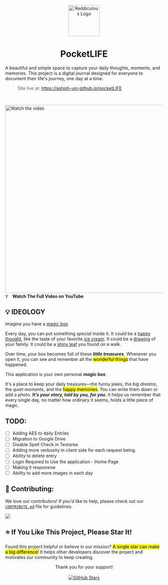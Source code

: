 <p align="center"><img src="https://github.com/user-attachments/assets/0e4074cb-d36f-4d66-b9b5-7874374dd7bd" width="100" alt="Reddiculous Logo"></p>
<div align="center">
<h1>PocketLIFE</h1>
</div>

A beautiful and simple space to capture your daily thoughts, moments, and memories. This project is a digital journal designed for everyone to document their life's journey, one day at a time.
> Site live at: https://ashish-um.github.io/pocketLIFE
<br>
<p>
  <a href="https://youtu.be/DNVkGx7JpL4" title="Watch the video">
    <img src="https://i.ytimg.com/vi/DNVkGx7JpL4/maxresdefault.jpg" alt="Watch the video" width="600">
  </a>
  <br>
  <a href="https://youtu.be/DNVkGx7JpL4" title="Watch on YouTube" style="text-decoration: none;">
    <img src="https://upload.wikimedia.org/wikipedia/commons/thumb/0/09/YouTube_full-color_icon_%282017%29.svg/32px-YouTube_full-color_icon_%282017%29.svg.png" alt="YouTube Logo" height="14" style="vertical-align: middle;">
    <b style="vertical-align: middle; margin-left: 5px;">Watch The Full Video on YouTube</b>
  </a>
</p>

## 💡 IDEOLOGY

Imagine you have a <ins>magic box</ins>.

Every day, you can put something *special* inside it. It could be a <ins>happy thought</ins>, like the taste of your favorite <ins>ice cream</ins>. It could be a <ins>drawing</ins> of your family. It could be a <ins>shiny leaf</ins> you found on a walk.

Over time, your box becomes full of these ***little treasures***. Whenever you open it, you can see and remember all the <mark>wonderful things</mark> that have happened.

This application is your own personal ***magic box***.

It's a place to keep your daily treasures—the funny jokes, the *big dreams*, the *quiet moments*, and the <mark>happy memories</mark>. You can write them down or add a photo. ***It’s your story, told by you, for you***. It helps us remember that every single day, no matter how ordinary it seems, holds a little piece of magic.


## TODO:
- [ ] Adding AES to daily Entries
- [ ] Migration to Google Drive
- [ ] Disable Spell Check in Textarea
- [ ] Adding more verbosity in client side for each request being.
- [ ] Ability to delete entry
- [ ] Login Required to Use the application - Home Page
- [ ] Making it responsive
- [ ] Ability to add more images in each day

## 🤝 Contributing:

We love our contributors! If you'd like to help, please check out our [`CONTRIBUTE.md`](https://github.com/ashish-um/pocketLIFE/blob/main/CONTRIBUTE.md) file for guidelines.

<a href="https://github.com/ashish-um/pocketLIFE/graphs/contributors">
  <img src="https://contrib.rocks/image?repo=ashish-um/pocketLIFE" />
</a>

## ⭐ If You Like This Project, Please Star It!

Found this project helpful or believe in our mission? <mark>A single star can make a big difference!</mark> It helps other developers discover the project and motivates our community to keep creating.

<p align="center">
  Thank you for your support!
  <br>
  <br>
  <a href="https://github.com/ashish-um/pocketLIFE/stargazers">
    <img src="https://img.shields.io/github/stars/ashish-um/pocketLIFE?style=for-the-badge&logo=github&color=FFC107&logoColor=white" alt="GitHub Stars">
  </a>
</p>


